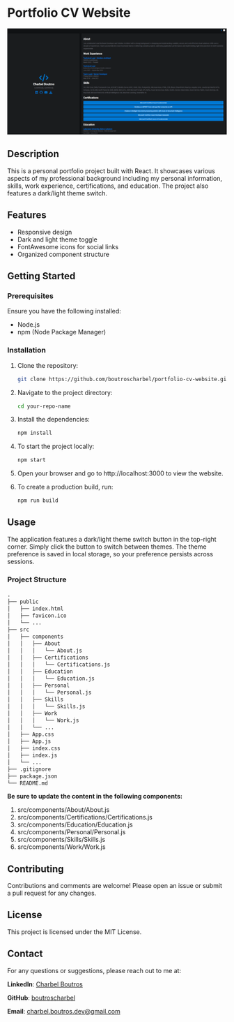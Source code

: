 # Portfolio CV Website

![Project Screenshot](portfolio-cv-website-screenshot.png)

## Description

This is a personal portfolio project built with React. It showcases various aspects of my professional background including my personal information, skills, work experience, certifications, and education. The project also features a dark/light theme switch.

## Features

- Responsive design
- Dark and light theme toggle
- FontAwesome icons for social links
- Organized component structure

## Getting Started

### Prerequisites

Ensure you have the following installed:

- Node.js
- npm (Node Package Manager)

### Installation

1. Clone the repository:
   ```bash
   git clone https://github.com/boutroscharbel/portfolio-cv-website.git
   
2. Navigate to the project directory:
   ```bash
   cd your-repo-name
   
3. Install the dependencies:
   ```bash
   npm install

4. To start the project locally:
   ```bash
   npm start
   
5. Open your browser and go to http://localhost:3000 to view the website.
   
7. To create a production build, run:
   ```bash
   npm run build

## Usage

The application features a dark/light theme switch button in the top-right corner. Simply click the button to switch between themes. The theme preference is saved in local storage, so your preference persists across sessions.

### Project Structure

```
.
├── public
│   ├── index.html
│   ├── favicon.ico
│   └── ...
├── src
│   ├── components
│   │   ├── About
│   │   │   └── About.js
│   │   ├── Certifications
│   │   │   └── Certifications.js
│   │   ├── Education
│   │   │   └── Education.js
│   │   ├── Personal
│   │   │   └── Personal.js
│   │   ├── Skills
│   │   │   └── Skills.js
│   │   ├── Work
│   │   │   └── Work.js
│   │   └── ...
│   ├── App.css
│   ├── App.js
│   ├── index.css
│   ├── index.js
│   └── ...
├── .gitignore
├── package.json
└── README.md
```

**Be sure to update the content in the following components:**
1. src/components/About/About.js
2. src/components/Certifications/Certifications.js
3. src/components/Education/Education.js
4. src/components/Personal/Personal.js
5. src/components/Skills/Skills.js
6. src/components/Work/Work.js
   
## Contributing
Contributions and comments are welcome! Please open an issue or submit a pull request for any changes.

## License
This project is licensed under the MIT License.

## Contact
For any questions or suggestions, please reach out to me at:

**LinkedIn**: [Charbel Boutros](https://www.linkedin.com/in/charbel-boutros-32b38272/)

**GitHub**: [boutroscharbel](https://github.com/boutroscharbel)

**Email**: charbel.boutros.dev@gmail.com



